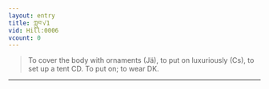 ```yaml
---
layout: entry
title: ཀླུབ་√1
vid: Hill:0006
vcount: 0
---
```

> To cover the body with ornaments (Jä), to put on luxuriously (Cs), to set up a tent CD\. To put on; to wear DK\.


---

